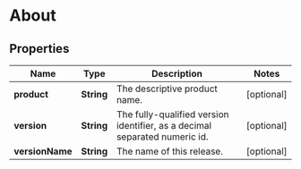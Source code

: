 
# About

## Properties
Name | Type | Description | Notes
------------ | ------------- | ------------- | -------------
**product** | **String** | The descriptive product name. |  [optional]
**version** | **String** | The fully-qualified version identifier, as a decimal separated numeric id. |  [optional]
**versionName** | **String** | The name of this release. |  [optional]



